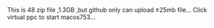 This is 48 zip file ,1.3GB ,but github only can upload ≥25mb file...
Click virtual ppc to start macos753...

